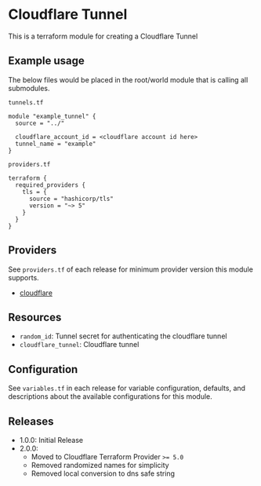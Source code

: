 # Cloudflare Tunnel
This is a terraform module for creating a Cloudflare Tunnel

## Example usage
The below files would be placed in the root/world module that is calling all submodules.

`tunnels.tf`
```HCL
module "example_tunnel" {
  source = "../"

  cloudflare_account_id = <cloudflare account id here>
  tunnel_name = "example"
}
```
`providers.tf`
```HCL
terraform {
  required_providers {
    tls = {
      source = "hashicorp/tls"
      version = "~> 5"
    }
  }
}
```
## Providers
See `providers.tf` of each release for minimum provider version this module supports.

- [cloudflare](https://registry.terraform.io/providers/cloudflare/cloudflare/latest/docs)

## Resources
- `random_id`: Tunnel secret for authenticating the cloudflare tunnel
- `cloudflare_tunnel`: Cloudflare tunnel

## Configuration
See `variables.tf` in each release for variable configuration, defaults, and descriptions about the available configurations for this module.

## Releases
- 1.0.0: Initial Release
- 2.0.0:
  - Moved to Cloudflare Terraform Provider `>= 5.0`
  - Removed randomized names for simplicity
  - Removed local conversion to dns safe string

